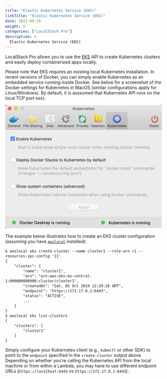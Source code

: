 ```yaml
---
title: "Elastic Kubernetes Service (EKS)"
linkTitle: "Elastic Kubernetes Service (EKS)"
date: 2021-09-28
weight: 5
categories: ["LocalStack Pro"]
description: >
  Elastic Kubernetes Service (EKS)
---
```

LocalStack Pro allows you to use the [EKS](https://docs.aws.amazon.com/eks/) API to create Kubernetes clusters and easily deploy containerized apps locally.

Please note that EKS requires an existing local Kubernetes installation. In recent versions of Docker, you can simply enable Kubernetes as an embedded service running inside Docker. See below for a screenshot of the Docker settings for Kubernetes in MacOS (similar configurations apply for Linux/Windows). By default, it is asssumed that Kubernetes API runs on the local TCP port `6443`.

![Kubernetes in Docker](kubernetes.png)

The example below illustrates how to create an EKS cluster configuration (assuming you have [`awslocal`](https://github.com/localstack/awscli-local) installed):
```
$ awslocal eks create-cluster --name cluster1 --role-arn r1 --resources-vpc-config '{}'
{
    "cluster": {
        "name": "cluster1",
        "arn": "arn:aws:eks:eu-central-1:000000000000:cluster/cluster1",
        "createdAt": "Sat, 05 Oct 2019 12:29:26 GMT",
        "endpoint": "https://172.17.0.1:6443",
        "status": "ACTIVE",
        ...
    }
}
$ awslocal eks list-clusters
{
    "clusters": [
        "cluster1"
    ]
}
```
Simply configure your Kubernetes client (e.g., `kubectl` or other SDK) to point to the `endpoint` specified in the `create-cluster` output above. Depending on whether you're calling the Kubernetes API from the local machine or from within a Lambda, you may have to use different endpoint URLs (`https://localhost:6443` vs `https://172.17.0.1:6443`).

